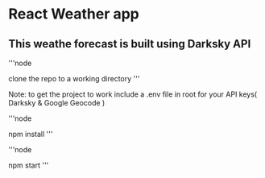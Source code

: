 # React Weather app

## This weathe forecast is built using Darksky API

'''node

clone the repo to a working directory
'''

Note: to get the project to work include a .env file in root for your API keys( Darksky & Google Geocode )

'''node

npm install
'''

'''node

npm start
'''
